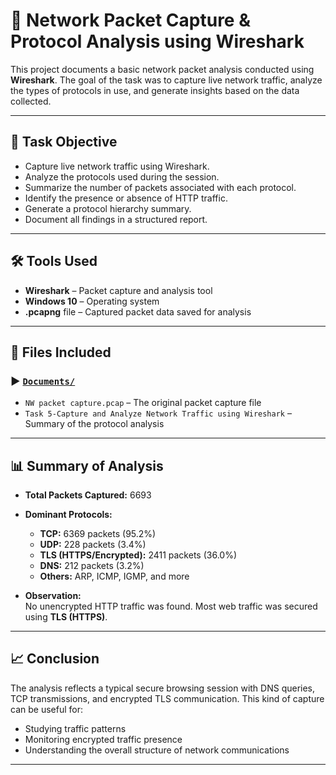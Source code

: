 # 🧪 Network Packet Capture & Protocol Analysis using Wireshark

This project documents a basic network packet analysis conducted using **Wireshark**. The goal of the task was to capture live network traffic, analyze the types of protocols in use, and generate insights based on the data collected.

---

## 📌 Task Objective

- Capture live network traffic using Wireshark.
- Analyze the protocols used during the session.
- Summarize the number of packets associated with each protocol.
- Identify the presence or absence of HTTP traffic.
- Generate a protocol hierarchy summary.
- Document all findings in a structured report.

---

## 🛠️ Tools Used

- **Wireshark** – Packet capture and analysis tool  
- **Windows 10** – Operating system  
- **.pcapng** file – Captured packet data saved for analysis

---

## 📂 Files Included
### ▶️  [`Documents/`](./Documents/)

- `NW packet capture.pcap` – The original packet capture file  
- `Task 5-Capture and Analyze Network Traffic using Wireshark` – Summary of the protocol analysis

---

## 📊 Summary of Analysis

- **Total Packets Captured:** 6693
- **Dominant Protocols:**
  - **TCP:** 6369 packets (95.2%)
  - **UDP:** 228 packets (3.4%)
  - **TLS (HTTPS/Encrypted):** 2411 packets (36.0%)
  - **DNS:** 212 packets (3.2%)
  - **Others:** ARP, ICMP, IGMP, and more

- **Observation:**  
  No unencrypted HTTP traffic was found. Most web traffic was secured using **TLS (HTTPS)**.

---

## 📈 Conclusion

The analysis reflects a typical secure browsing session with DNS queries, TCP transmissions, and encrypted TLS communication. This kind of capture can be useful for:
- Studying traffic patterns
- Monitoring encrypted traffic presence
- Understanding the overall structure of network communications

---

